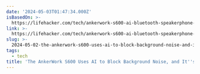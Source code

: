 ```yaml
---
date: '2024-05-03T01:47:34.000Z'
isBasedOn: >-
  https://lifehacker.com/tech/ankerwork-s600-ai-bluetooth-speakerphone-charger-review
link: >-
  https://lifehacker.com/tech/ankerwork-s600-ai-bluetooth-speakerphone-charger-review
slug: >-
  2024-05-02-the-ankerwork-s600-uses-ai-to-block-background-noise-and-its-not-just-a-g
tags:
  - tech
title: 'The AnkerWork S600 Uses AI to Block Background Noise, and It''s Not Just a G'
---
```


